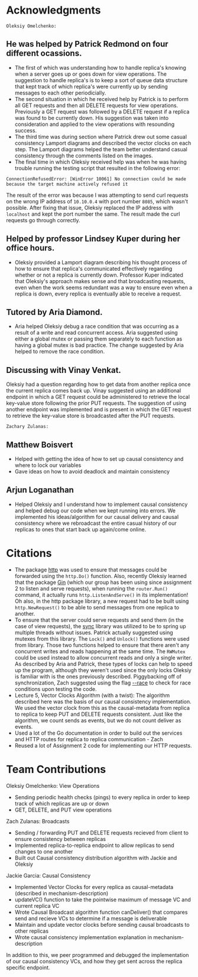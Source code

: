 # Acknowledgments

`Oleksiy Omelchenko:`
## He was helped by Patrick Redmond on four different ocassions. 
- The first of which was understanding how to handle replica's knowing when a server goes up or goes down for view operations. The suggestion to handle replica's is to keep a sort of queue data structure that kept track of which replica's were currently up by sending messages to each other periodicially.
- The second situation in which he received help by Patrick is to perform all GET requests and then all DELETE requests for view operations. Previously a GET request was followed by a DELETE request if a replica was found to be currently down. His suggestion was taken into consideration and applied to the view operations with resounding success.
- The third time was during section where Patrick drew out some casual consistency Lamport diagrams and described the vector clocks on each step. The Lamport diagrams helped the team better understand casual consistency through the comments listed on the images. 
- The final time in which Oleksiy received help was when he was having trouble running the testing script that resulted in the following error: 
```
ConnectionRefusedError: [WinError 10061] No connection could be made because the target machine actively refused it
``` 
The result of the error was because I was attempting to send curl requests on the wrong IP address of `10.10.0.4` with port number `8085`, which wasn't possible. After fixing that issue, Oleksiy replaced the IP address with `localhost` and kept the port number the same. The result made the curl requests go through correctly. 

## Helped by professor Lindsey Kuper during her office hours.
- Oleksiy provided a Lamport diagram describing his thought process of how to ensure that replica's communicated effectively regarding whether or not a replica is currently down. Professor Kuper indicated that Oleksiy's approach makes sense and that broadcasting requests, even when the work seems redundant was a way to ensure even when a replica is down, every replica is eventually able to receive a request. 

## Tutored by Aria Diamond.
- Aria helped Oleksiy debug a race condition that was occurring as a result of a write and read concurrent access. Aria suggested using either a global mutex or passing them separately to each function as having a global mutex is bad practice. The change suggested by Aria helped to remove the race condition.

## Discussing with Vinay Venkat.
Oleksiy had a question regarding how to get data from another replica once the current replica comes back up. Vinay suggested using an additional endpoint in which a GET request could be administered to retrieve the local key-value store following the prior PUT requests. The suggestion of using another endpoint was implemented and is present in which the GET request to retrieve the key-value store is broadcasted after the PUT requests. 

`Zachary Zulanas:`

## Matthew Boisvert
* Helped with getting the idea of how to set up causal consistency and where to lock our variables
* Gave ideas on how to avoid deadlock and maintain consistency

## Arjun Loganathan
* Helped Oleksiy and I understand how to implement causal consistency and helped debug our code when we kept running into errors. We implemented his ideas/algorithm for our causal delivery and causal consistency where we rebroadcast the entire casual history of our replicas to ones that start back up again/come online.

# Citations
- The package [http](https://golang.org/pkg/net/http/) was used to ensure that messages could be forwarded using the `http.Do()` function. Also, recently Oleksiy learned that the package [Gin](https://github.com/gin-gonic/gin) (which our group has been using since assignment 2 to listen and serve requests), when running the `router.Run()` command, it actually runs `http.ListenAndServe()` in its implementation! Oh also, in the http package library, a new request had to be built using `http.NewRequest()` to be able to send messages from one replica to another.
- To ensure that the server could serve requests and send them (in the case of view requests), the [sync](https://golang.org/pkg/sync/) library was utilized to be to spring up multiple threads without issues. Patrick actually suggested using mutexes from this library. The `Lock()` and `Unlock()` functions were used from library. Those two functions helped to ensure that there aren't any concurrent writes and reads happening at the same time. The `RWMutex` could be used instead to allow concurrent reads and only a single writer. As described by Aria and Patrick, these types of locks can help to speed up the program, although they weren't used since the only locks Oleksiy is familiar with is the ones previously described. Piggybacking off of synchronization, Zach suggested using the flag [--race](https://golang.org/doc/articles/race_detector) to check for race conditions upon testing the code.
- Lecture 5, Vector Clocks Algorithm (with a twist): The algorithm described here was the basis of our causal consistency implementation. We used the vector clock from this as the causal-metadata from replica to replica to keep PUT and DELETE requests consistent. Just like the algorithm, we count sends as events, but we do not count deliver as events.
- Used a lot of the Go documentation in order to build out the services and HTTP routes for replica to replica communication - Zach
- Reused a lot of Assignment 2 code for implementing our HTTP requests.

# Team Contributions

Oleksiy Omelchenko: View Operations
- Sending periodic health checks (pings) to every replica in order to keep track of which replicas are up or down
- GET, DELETE, and PUT view operations

Zach Zulanas: Broadcasts
- Sending / forwarding PUT and DELETE requests recieved from client to ensure consistency between replicas
- Implemented replica-to-replica endpoint to allow replicas to send changes to one another
- Built out Causal consistency distribution algorithm with Jackie and Oleksiy

Jackie Garcia: Causal Consistency
- Implemented Vector Clocks for every replica as causal-metadata (described in mechanism-description)
- updateVC() function to take the pointwise maximum of message VC and current replica VC
- Wrote Causal Broadcast algorithm function canDeliver() that compares send and recieve VCs to determine if a message is deliverable
- Maintain and update vector clocks before sending causal broadcasts to other replicas
- Wrote causal consistency implementation explanation in mechanism-description

In addition to this, we peer programmed and debugged the implementation of our causal consistency VCs, and how they get sent across the replica specific endpoint.
